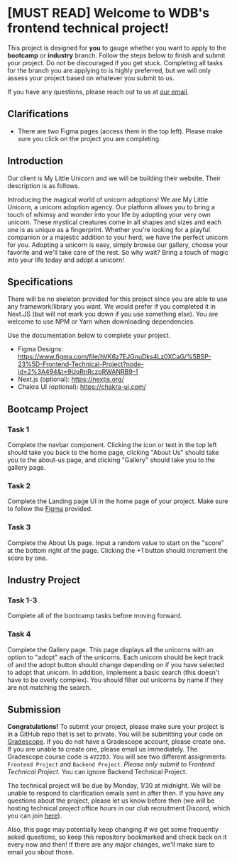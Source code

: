 # [MUST READ] Welcome to WDB's frontend technical project!

This project is designed for **you** to gauge whether you want to apply to the **bootcamp** or **industry** branch. Follow the steps below to finish and submit your project. Do not be discouraged if you get stuck. Completing all tasks for the branch you are applying to is highly preferred, but we will only assess your project based on whatever you submit to us.

If you have any questions, please reach out to us at [our email](webatberkeley@gmail.com).

## Clarifications
- There are two Figma pages (access them in the top left). Please make sure you click on the project you are completing. 

## Introduction

Our client is My Little Unicorn and we will be building their website. Their description is as follows.

Introducing the magical world of unicorn adoptions! We are My Little Unicorn, a unicorn adoption agency. Our platform allows you to bring a touch of whimsy and wonder into your life by adopting your very own unicorn. These mystical creatures come in all shapes and sizes and each one is as unique as a fingerprint. Whether you're looking for a playful companion or a majestic addition to your herd, we have the perfect unicorn for you. Adopting a unicorn is easy, simply browse our gallery, choose your favorite and we'll take care of the rest. So why wait? Bring a touch of magic into your life today and adopt a unicorn!

## Specifications

There will be no skeleton provided for this project since you are able to use any framework/library you want. We would prefer if you completed it in Next.JS (but will not mark you down if you use something else). You are welcome to use NPM or Yarn when downloading dependencies. 

Use the documentation below to complete your project.

- Figma Designs: https://www.figma.com/file/hVK6z7EJGnuDks4Lz0XCaG/%5BSP-23%5D-Frontend-Technical-Project?node-id=2%3A494&t=9UqRnRczpRWANRB9-1
- Next.js (optional): https://nextjs.org/
- Chakra UI (optional): https://chakra-ui.com/

## Bootcamp Project

### Task 1

Complete the navbar component. Clicking the icon or text in the top left should take you back to the home page, clicking "About Us" should take you to the about-us page, and clicking "Gallery" should take you to the gallery page.

### Task 2

Complete the Landing page UI in the home page of your project. Make sure to follow the [Figma]( https://www.figma.com/file/hVK6z7EJGnuDks4Lz0XCaG/%5BSP-23%5D-Frontend-Technical-Project?node-id=2%3A494&t=9UqRnRczpRWANRB9-1) provided.

### Task 3

Complete the About Us page. Input a random value to start on the "score" at the bottom right of the page. Clicking the +1 button should increment the score by one.

## Industry Project

### Task 1-3

Complete all of the bootcamp tasks before moving forward.

### Task 4

Complete the Gallery page. This page displays all the unicorns with an option to "adopt" each of the unicorns. Each unicorn should be kept track of and the adopt button should change depending on if you have selected to adopt that unicorn. In addition, implement a basic search (this doesn't have to be overly complex). You should filter out unicorns by name if they are not matching the search. 

## Submission

**Congratulations!** To submit your project, please make sure your project is in a GitHub repo that is set to private. You will be submitting your code on [Gradescope](https://www.gradescope.com/). If you do not have a Gradescope account, please create one. If you are unable to create one, please email us
immediately. The Gradescope course code is `4V22DJ`. You will see two different assignments: `Frontend Project` and `Backend Project`. _Please only submit to Frontend Technical Project._ You can ignore Backend Technical Project.

The technical project will be due by Monday, 1/30 at midnight. We will be unable to respond to clarification emails sent in after then. If you have any questions about the project, please let us know before then (we will be hosting technical project office hours in our club recruitment Discord, which you can join [here](https://linktr.ee/webdevatberkeley)).

Also, this page may potentially keep changing if we get some frequently asked questions, so keep this repository bookmarked and check back on it every now and then! If there are any major changes, we'll make sure to email you about those.

